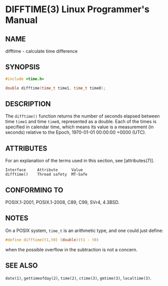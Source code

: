 # DIFFTIME(3) Linux Programmer's Manual
## NAME
difftime - calculate time difference
## SYNOPSIS
```c
#include <time.h>

double difftime(time_t time1, time_t time0);
```
## DESCRIPTION
The `difftime()` function returns the number of seconds elapsed between time `time1` and time `time0`, represented as a double. Each of the times is specified in calendar time, which means its value is a measurement (in seconds) relative to the Epoch, 1970-01-01 00:00:00 +0000 (UTC).
## ATTRIBUTES
For an explanation of the terms used in this section, see [attributes(7)].
```
Interface     Attribute      Value
difftime()    Thread safety  MT-Safe
```
## CONFORMING TO
POSIX.1-2001, POSIX.1-2008, C89, C99, SVr4, 4.3BSD.
## NOTES
On a POSIX system, `time_t` is an arithmetic type, and one could just define:

```c
#define difftime(t1,t0) (double)(t1 - t0)
```
when the possible overflow in the subtraction is not a concern.
## SEE ALSO
`date(1)`, `gettimeofday(2)`, `time(2)`, `ctime(3)`, `gmtime(3)`, `localtime(3)`.
